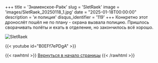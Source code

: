 +++
title = 'Знаменское-Раёк'
slug = 'SletRaek'
image = 'images/SletRaek_20250118_1.jpg'
date = "2025-01-18T00:00:00"
description = 'и полиция'
disqus_identifier = '119'
+++
Конкретно этот дронослёт пошёл не по плану - охрана вызвала полицию. Пришлось сворачивать полёты и ехать в отделение, но закончилось всё хорошо.

![SletRaek](/images/SletRaek_20250118_2.jpg)


{{< youtube id="B0EFf7ePDgA" >}}

{{< rawhtml >}}
<a href="#">Вернуться в начало страницы</a>
{{< /rawhtml >}}
